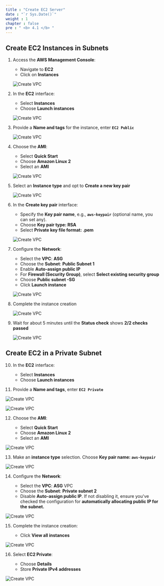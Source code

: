 ```yaml
---
title : "Create EC2 Server"
date : "`r Sys.Date()`"
weight : 1
chapter : false
pre : " <b> 4.1 </b> "
---
```


## Create EC2 Instances in Subnets

1. Access the **AWS Management Console**:

    - Navigate to **EC2**
    - Click on **Instances**

   ![Create VPC](/.images/6/0001.png?featherlight=false&width=90pc)

2. In the **EC2** interface:

    - Select **Instances**
    - Choose **Launch instances**

   ![Create VPC](/.images/6/0002.png?featherlight=false&width=90pc)

3. Provide a **Name and tags** for the instance, enter **```EC2 Public```**

   ![Create VPC](/.images/6/0003.png?featherlight=false&width=90pc)

4. Choose the **AMI**:

    - Select **Quick Start**
    - Choose **Amazon Linux 2**
    - Select an **AMI**

   ![Create VPC](/.images/6/0004.png?featherlight=false&width=90pc)

5. Select an **Instance type** and opt to **Create a new key pair**

   ![Create VPC](/.images/6/0005.png?featherlight=false&width=90pc)

6. In the **Create key pair** interface:

    - Specify the **Key pair name**, e.g., **```aws-keypair```** (optional name, you can set any).
    - Choose **Key pair type: RSA**
    - Select **Private key file format: .pem**

   ![Create VPC](/.images/6/0006.png?featherlight=false&width=90pc)

7. Configure the **Network**:

    - Select the **VPC**: **ASG**
    - Choose the **Subnet**: **Public Subnet 1**
    - Enable **Auto-assign public IP**
    - For **Firewall (Security Group)**, select **Select existing security group**
    - Choose **Public subnet -SG**
    - Click **Launch instance**

   ![Create VPC](/.images/6/0007.png?featherlight=false&width=90pc)

8. Complete the instance creation

   ![Create VPC](/.images/6/0008.png?featherlight=false&width=90pc)

9. Wait for about 5 minutes until the **Status check** shows **2/2 checks passed**

   ![Create VPC](/.images/6/0009.png?featherlight=false&width=90pc)

## Create EC2 in a Private Subnet

10. In the **EC2** interface:

    - Select **Instances**
    - Choose **Launch instances**

11. Provide a **Name and tags**, enter **```EC2 Private```**

   ![Create VPC](/.images/6/00010.png?featherlight=false&width=90pc)

   ![Create VPC](/.images/6/00011.png?featherlight=false&width=90pc)

12. Choose the **AMI**:

     - Select **Quick Start**
     - Choose **Amazon Linux 2**
     - Select an **AMI**

   ![Create VPC](/.images/6/00012.png?featherlight=false&width=90pc)

13. Make an **instance type** selection. Choose **Key pair name: ```aws-keypair```**

   ![Create VPC](/.images/6/00013.png?featherlight=false&width=90pc)

14. Configure the **Network**:

      - Select the **VPC**: **ASG** VPC
      - Choose the **Subnet**: **Private subnet 2**
      - Disable **Auto-assign public IP**. If not disabling it, ensure you've checked the configuration for **automatically allocating public IP for the subnet.**

   ![Create VPC](/.images/6/00014.png?featherlight=false&width=90pc)

15. Complete the instance creation:

      - Click **View all instances**

   ![Create VPC](/.images/6/00015.png?featherlight=false&width=90pc)

16. Select **EC2 Private**:

      - Choose **Details**
      - Store **Private IPv4 addresses**

   ![Create VPC](/.images/6/00016.png?featherlight=false&width=90pc)
